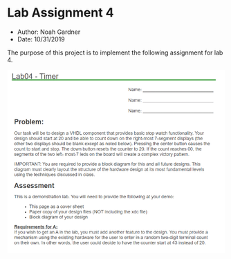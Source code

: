 # Lab Assignment 4

- Author: Noah Gardner
- Date: 10/31/2019

The purpose of this project is to implement the following assignment for lab 4.

![](doc.png)
